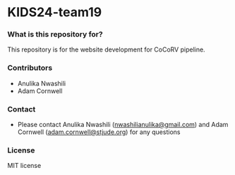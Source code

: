 # KIDS24-team19 #

### What is this repository for? ###
This repository is for the website development for CoCoRV pipeline.

### Contributors ###
* Anulika Nwashili
* Adam Cornwell

### Contact ###
* Please contact Anulika Nwashili (nwashilianulika@gmail.com) and Adam Cornwell (adam.cornwell@stjude.org) for any questions

### License ###
MIT license
